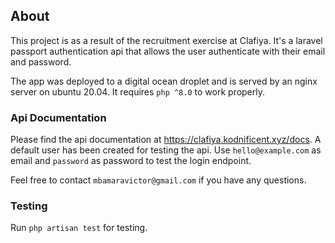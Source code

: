 ## About

This project is as a result of the recruitment exercise at Clafiya. It's a laravel passport authentication api
that allows the user authenticate with their email and password.

The app was deployed to a digital ocean droplet and is served by an nginx server on ubuntu 20.04.
It requires `php ^8.0` to work properly.

### Api Documentation

Please find the api documentation at https://clafiya.kodnificent.xyz/docs. A default user has been created for testing the api.
Use `hello@example.com` as email and `password` as password to test the login endpoint.

Feel free to contact `mbamaravictor@gmail.com` if you have any questions.

### Testing
Run `php artisan test` for testing.
